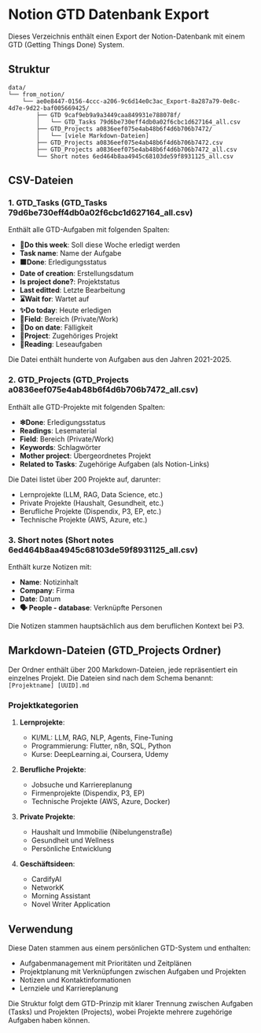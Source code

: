 # Notion GTD Datenbank Export

Dieses Verzeichnis enthält einen Export der Notion-Datenbank mit einem GTD (Getting Things Done) System.

## Struktur

```
data/
└── from_notion/
    └── ae0e8447-0156-4ccc-a206-9c6d14e0c3ac_Export-8a287a79-0e8c-4d7e-9d22-baf005669425/
        ├── GTD 9caf9eb9a9a3449caa849931e788078f/
        │   └── GTD_Tasks 79d6be730eff4db0a02f6cbc1d627164_all.csv
        ├── GTD_Projects a0836eef075e4ab48b6f4d6b706b7472/
        │   └── [viele Markdown-Dateien]
        ├── GTD_Projects a0836eef075e4ab48b6f4d6b706b7472.csv
        ├── GTD_Projects a0836eef075e4ab48b6f4d6b706b7472_all.csv
        └── Short notes 6ed464b8aa4945c68103de59f8931125_all.csv
```

## CSV-Dateien

### 1. GTD_Tasks (GTD_Tasks 79d6be730eff4db0a02f6cbc1d627164_all.csv)
Enthält alle GTD-Aufgaben mit folgenden Spalten:
- **🌙Do this week**: Soll diese Woche erledigt werden
- **Task name**: Name der Aufgabe
- **🟩Done**: Erledigungsstatus
- **Date of creation**: Erstellungsdatum
- **Is project done?**: Projektstatus
- **Last editted**: Letzte Bearbeitung
- **⌛Wait for**: Wartet auf
- **✨Do today**: Heute erledigen
- **👔Field**: Bereich (Private/Work)
- **📆Do on date**: Fälligkeit
- **🚀Project**: Zugehöriges Projekt
- **📙Reading**: Leseaufgaben

Die Datei enthält hunderte von Aufgaben aus den Jahren 2021-2025.

### 2. GTD_Projects (GTD_Projects a0836eef075e4ab48b6f4d6b706b7472_all.csv)
Enthält alle GTD-Projekte mit folgenden Spalten:
- **❇Done**: Erledigungsstatus
- **Readings**: Lesematerial
- **Field**: Bereich (Private/Work)
- **Keywords**: Schlagwörter
- **Mother project**: Übergeordnetes Projekt
- **Related to Tasks**: Zugehörige Aufgaben (als Notion-Links)

Die Datei listet über 200 Projekte auf, darunter:
- Lernprojekte (LLM, RAG, Data Science, etc.)
- Private Projekte (Haushalt, Gesundheit, etc.)
- Berufliche Projekte (Dispendix, P3, EP, etc.)
- Technische Projekte (AWS, Azure, etc.)

### 3. Short notes (Short notes 6ed464b8aa4945c68103de59f8931125_all.csv)
Enthält kurze Notizen mit:
- **Name**: Notizinhalt
- **Company**: Firma
- **Date**: Datum
- **🗣️ People - database**: Verknüpfte Personen

Die Notizen stammen hauptsächlich aus dem beruflichen Kontext bei P3.

## Markdown-Dateien (GTD_Projects Ordner)

Der Ordner enthält über 200 Markdown-Dateien, jede repräsentiert ein einzelnes Projekt. Die Dateien sind nach dem Schema benannt:
`[Projektname] [UUID].md`

### Projektkategorien

1. **Lernprojekte**:
   - KI/ML: LLM, RAG, NLP, Agents, Fine-Tuning
   - Programmierung: Flutter, n8n, SQL, Python
   - Kurse: DeepLearning.ai, Coursera, Udemy

2. **Berufliche Projekte**:
   - Jobsuche und Karriereplanung
   - Firmenprojekte (Dispendix, P3, EP)
   - Technische Projekte (AWS, Azure, Docker)

3. **Private Projekte**:
   - Haushalt und Immobilie (Nibelungenstraße)
   - Gesundheit und Wellness
   - Persönliche Entwicklung

4. **Geschäftsideen**:
   - CardifyAI
   - NetworkK
   - Morning Assistant
   - Novel Writer Application

## Verwendung

Diese Daten stammen aus einem persönlichen GTD-System und enthalten:
- Aufgabenmanagement mit Prioritäten und Zeitplänen
- Projektplanung mit Verknüpfungen zwischen Aufgaben und Projekten
- Notizen und Kontaktinformationen
- Lernziele und Karriereplanung

Die Struktur folgt dem GTD-Prinzip mit klarer Trennung zwischen Aufgaben (Tasks) und Projekten (Projects), wobei Projekte mehrere zugehörige Aufgaben haben können.